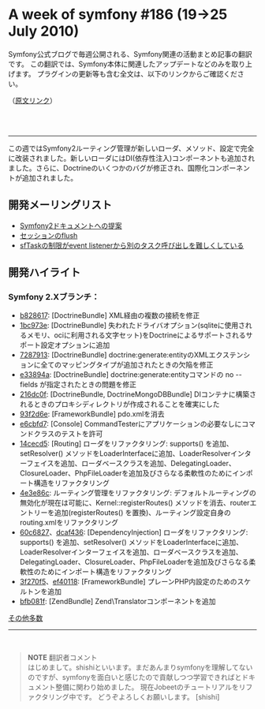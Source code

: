 A week of symfony #186 (19->25 July 2010)
========================================

Symfony公式ブログで毎週公開される、Symfony関連の活動まとめ記事の翻訳です。
この翻訳では、Symfony本体に関連したアップデートなどのみを取り上げます。
プラグインの更新等も含む全文は、以下のリンクからご確認ください。

（[原文リンク](http://www.symfony-project.org/blog/2010/07/25/a-week-of-symfony-186-19-25-july-2010)）

<br />
<br />
<hr />

この週ではSymfony2ルーティング管理が新しいローダ、メソッド、設定で完全に改装されました。新しいローダにはDI(依存性注入)コンポーネントも追加されました。さらに、Doctrineのいくつかのバグが修正され、国際化コンポーネントが追加されました。


開発メーリングリスト
--------------------

- [Symfony2ドキュメントへの提案](http://groups.google.com/group/symfony-devs/browse_thread/thread/52318e33ec352c3c)<br />
- [セッションのflush](http://groups.google.com/group/symfony-devs/browse_thread/thread/ca0a40ce18bada48)<br />
- [sfTaskの制限がevent listenerから別のタスク呼び出しを難しくしている](http://groups.google.com/group/symfony-devs/browse_thread/thread/b9ecec0bea6b425f)<br />


開発ハイライト
--------------

### Symfony 2.Xブランチ：

- [b828617](http://github.com/symfony/symfony/commit/b82861742041fddcd1edf4df2837d0c54f7980e0): [DoctrineBundle] XML経由の複数の接続を修正
- [1bc973e](http://github.com/symfony/symfony/commit/1bc973e5a91a1afa452a67968a5d280c4779dab5): [DoctrineBundle] 失われたドライバオプション(sqliteに使用されるメモリ、ociに利用される文字セット)をDoctrineによるサポートされるサポート設定オプションに追加
- [7287913](http://github.com/symfony/symfony/commit/7287913bc63ebce64eeab51368e9b2033d377cb9): [DoctrineBundle] doctrine:generate:entityのXMLエクステンションに全てのマッピングタイプが追加されたときの欠陥を修正
- [e33894a](http://github.com/symfony/symfony/commit/e33894a80cd4edae7468ae4619b927b6eff7effc): [DoctrineBundle] doctrine:generate:entityコマンドの no --fields が指定されたときの問題を修正
- [216dc0f](http://github.com/symfony/symfony/commit/216dc0f5bd499574046c627db5a3d1678ae358e4): [DoctrineBundle, DoctrineMongoDBBundle] DIコンテナに構築されるときのプロキシディレクトリが作成されることを確実にした
- [93f2d6e](http://github.com/symfony/symfony/commit/93f2d6eaa64fe1df46f9d99a77e1cd6d4cc4c010): [FrameworkBundle] pdo.xmlを消去
- [e6cbfd7](http://github.com/symfony/symfony/commit/e6cbfd7292f9d94750d00b7f36d0ec4bee685892): [Console] CommandTesterにアプリケーションの必要なしにコマンドクラスのテストを許可
- [14cecd5](http://github.com/symfony/symfony/commit/14cecd5231f69b62e544eb7f20f12ecb68de5e92): [Routing] ローダをリファクタリング: supports() を追加、setResolver() メソッドをLoaderInterfaceに追加、LoaderResolverインターフェイスを追加、ローダベースクラスを追加、DelegatingLoader、ClosureLoader、PhpFileLoaderを追加及びさらなる柔軟性のためにインポート構造をリファクタリング
- [4e3e86c](http://github.com/symfony/symfony/commit/4e3e86c4a70130cbe1e292005eddf49a4fb8d9a0): ルーティング管理をリファクタリング: デフォルトルーティングの無効化が現在は可能に、Kernel::registerRoutes() メソッドを消去、routerエントリーを追加(registerRoutes() を置換)、ルーティング設定自身のrouting.xmlをリファクタリング
- [60c6827](http://github.com/symfony/symfony/commit/60c6827f233a40a9cad618fc56ce5c2c3e2d6e53)、[dcaf436](http://github.com/symfony/symfony/commit/dcaf436d9af025161f9cbd6fc423ed397803edbb): [DependencyInjection] ローダをリファクタリング: supports() を追加、setResolver() メソッドをLoaderInterfaceに追加、LoaderResolverインターフェイスを追加、ローダベースクラスを追加、DelegatingLoader、ClosureLoader、PhpFileLoaderを追加及びさらなる柔軟性のためにインポート構造をリファクタリング
- [3f270f5](http://github.com/symfony/symfony/commit/3f270f5faabb309e8fc268cac28937ae68dcdd7b)、[ef40118](http://github.com/symfony/symfony/commit/ef401180a73c35c826493f670d8db671ac2ba618): [FrameworkBundle] プレーンPHP内設定のためのスケルトンを追加
- [bfb081f](http://github.com/symfony/symfony/commit/bfb081fd9698822b7a47925860735db44a281ea0): [ZendBundle] Zend\\Translatorコンポーネントを追加


[その他多数](http://trac.symfony-project.com/trac/timeline?from=07%2F25%2F2010&daysback=6&milestone=on&ticket=on&changeset=on&update=Update)

<hr />
<br />

> **NOTE**
> 翻訳者コメント<br />
> はじめまして。shishiといいます。まだあんまりsymfonyを理解してないのですが、symfonyを面白いと感じたので貢献しつつ学習できればとドキュメント整備に関わり始めました。
>現在Jobeetのチュートリアルをリファクタリング中です。
>どうぞよろしくお願いします。
> [shishi]


